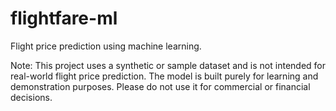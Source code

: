 # flightfare-ml
Flight price prediction using machine learning. 

Note: This project uses a synthetic or sample dataset and is not intended for real-world flight price prediction. The model is built purely for learning and demonstration purposes. Please do not use it for commercial or financial decisions.

